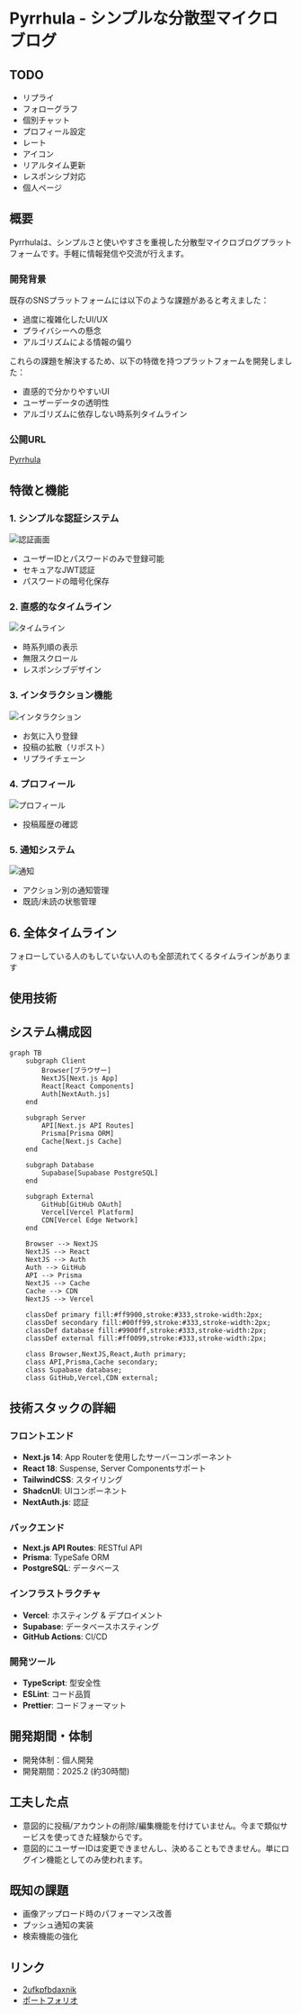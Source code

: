# Pyrrhula - シンプルな分散型マイクロブログ

## TODO

- リプライ
- フォローグラフ
- 個別チャット
- プロフィール設定
- レート
- アイコン
- リアルタイム更新
- レスポンシブ対応
- 個人ページ

## 概要

Pyrrhulaは、シンプルさと使いやすさを重視した分散型マイクロブログプラットフォームです。手軽に情報発信や交流が行えます。

### 開発背景

既存のSNSプラットフォームには以下のような課題があると考えました：

- 過度に複雑化したUI/UX
- プライバシーへの懸念
- アルゴリズムによる情報の偏り

これらの課題を解決するため、以下の特徴を持つプラットフォームを開発しました：

- 直感的で分かりやすいUI
- ユーザーデータの透明性
- アルゴリズムに依存しない時系列タイムライン

### 公開URL

[Pyrrhula](https://pyrrhula.vercel.app)

## 特徴と機能

### 1. シンプルな認証システム

![認証画面](/screenshots/auth.png)

- ユーザーIDとパスワードのみで登録可能
- セキュアなJWT認証
- パスワードの暗号化保存

### 2. 直感的なタイムライン

![タイムライン](/screenshots/timeline.png)

- 時系列順の表示
- 無限スクロール
- レスポンシブデザイン

### 3. インタラクション機能

![インタラクション](/screenshots/interaction.png)

- お気に入り登録
- 投稿の拡散（リポスト）
- リプライチェーン

### 4. プロフィール

![プロフィール](/screenshots/profile.png)

<!-- - アイコン画像のアップロード -->

<!-- - プロフィール情報の編集 -->

- 投稿履歴の確認

### 5. 通知システム

![通知](/screenshots/notification.png)

<!-- - リアルタイム通知 -->

- アクション別の通知管理
- 既読/未読の状態管理

## 6. 全体タイムライン

フォローしている人のもしていない人のも全部流れてくるタイムラインがあります

## 使用技術

## システム構成図

```mermaid
graph TB
    subgraph Client
        Browser[ブラウザー]
        NextJS[Next.js App]
        React[React Components]
        Auth[NextAuth.js]
    end

    subgraph Server
        API[Next.js API Routes]
        Prisma[Prisma ORM]
        Cache[Next.js Cache]
    end

    subgraph Database
        Supabase[Supabase PostgreSQL]
    end

    subgraph External
        GitHub[GitHub OAuth]
        Vercel[Vercel Platform]
        CDN[Vercel Edge Network]
    end

    Browser --> NextJS
    NextJS --> React
    NextJS --> Auth
    Auth --> GitHub
    API --> Prisma
    NextJS --> Cache
    Cache --> CDN
    NextJS --> Vercel

    classDef primary fill:#ff9900,stroke:#333,stroke-width:2px;
    classDef secondary fill:#00ff99,stroke:#333,stroke-width:2px;
    classDef database fill:#9900ff,stroke:#333,stroke-width:2px;
    classDef external fill:#ff0099,stroke:#333,stroke-width:2px;

    class Browser,NextJS,React,Auth primary;
    class API,Prisma,Cache secondary;
    class Supabase database;
    class GitHub,Vercel,CDN external;
```

## 技術スタックの詳細

### フロントエンド

- **Next.js 14**: App Routerを使用したサーバーコンポーネント
- **React 18**: Suspense, Server Componentsサポート
- **TailwindCSS**: スタイリング
- **ShadcnUI**: UIコンポーネント
- **NextAuth.js**: 認証

### バックエンド

- **Next.js API Routes**: RESTful API
- **Prisma**: TypeSafe ORM
- **PostgreSQL**: データベース

### インフラストラクチャ

- **Vercel**: ホスティング & デプロイメント
- **Supabase**: データベースホスティング
- **GitHub Actions**: CI/CD

### 開発ツール

- **TypeScript**: 型安全性
- **ESLint**: コード品質
- **Prettier**: コードフォーマット

## 開発期間・体制

- 開発体制：個人開発
- 開発期間：2025.2 (約30時間)

## 工夫した点

- 意図的に投稿/アカウントの削除/編集機能を付けていません。今まで類似サービスを使ってきた経験からです。
- 意図的にユーザーIDは変更できませんし、決めることもできません。単にログイン機能としてのみ使われます。

## 既知の課題

- 画像アップロード時のパフォーマンス改善
- プッシュ通知の実装
- 検索機能の強化

## リンク

- [2ufkpfbdaxnik](https://github.com/2ufkpfb9daxnik/pyrrhula)
- [ポートフォリオ](https://2ufkpfb9daxnik.github.io/portfolio/page/pyrrhula)
